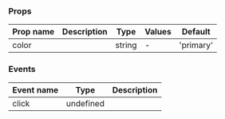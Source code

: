 ### Props

| Prop name | Description | Type   | Values | Default   |
| --------- | ----------- | ------ | ------ | --------- |
| color     |             | string | -      | 'primary' |

### Events

| Event name | Type      | Description |
| ---------- | --------- | ----------- |
| click      | undefined |
